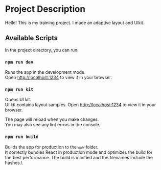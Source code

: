 # Project Description

Hello! This is my training project.
I made an adaptive layout and UIkit.

## Available Scripts

In the project directory, you can run:

### `npm run dev`

Runs the app in the development mode.\
Open [http://localhost:1234](http://localhost:1234) to view it in your browser.

### `npm run kit`

Opens UI kit.\
UI kit contains layout samples.
Open [http://localhost:1234](http://localhost:1234) to view it in your browser.

The page will reload when you make changes.\
You may also see any lint errors in the console.

### `npm run build`

Builds the app for production to the `www` folder.\
It correctly bundles React in production mode and optimizes the build for the best performance.
The build is minified and the filenames include the hashes.\
